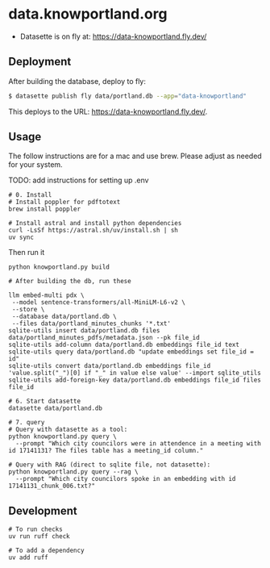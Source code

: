 # data.knowportland.org

- Datasette is on fly at: https://data-knowportland.fly.dev/

## Deployment

After building the database, deploy to fly:

```bash
$ datasette publish fly data/portland.db --app="data-knowportland"
```

This deploys to the URL: https://data-knowportland.fly.dev/.

## Usage

The follow instructions are for a mac and use brew. Please adjust as needed for your system.

TODO: add instructions for setting up .env

```
# 0. Install
# Install poppler for pdftotext
brew install poppler

# Install astral and install python dependencies
curl -LsSf https://astral.sh/uv/install.sh | sh
uv sync
```

Then run it

```
python knowportland.py build

# After building the db, run these

llm embed-multi pdx \
 --model sentence-transformers/all-MiniLM-L6-v2 \
 --store \
 --database data/portland.db \
 --files data/portland_minutes_chunks '*.txt'
sqlite-utils insert data/portland.db files data/portland_minutes_pdfs/metadata.json --pk file_id
sqlite-utils add-column data/portland.db embeddings file_id text
sqlite-utils query data/portland.db "update embeddings set file_id = id"
sqlite-utils convert data/portland.db embeddings file_id 'value.split("_")[0] if "_" in value else value' --import sqlite_utils
sqlite-utils add-foreign-key data/portland.db embeddings file_id files file_id

# 6. Start datasette
datasette data/portland.db

# 7. query
# Query with datasette as a tool:
python knowportland.py query \
  --prompt "Which city councilors were in attendence in a meeting with id 17141131? The files table has a meeting_id column."

# Query with RAG (direct to sqlite file, not datasette):
python knowportland.py query --rag \
  --prompt "Which city councilors spoke in an embedding with id 17141131_chunk_006.txt?"
```

## Development

```
# To run checks
uv run ruff check

# To add a dependency
uv add ruff
```
